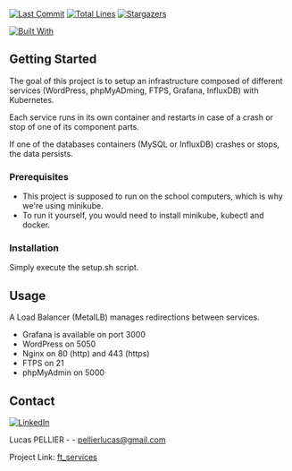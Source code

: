 [![Last Commit][last-commit]][project-url]
[![Total Lines][total-lines]][project-url]
[![Stargazers][stars-shield]][stars-url]

[![Built With][built-with-kubernetes]][project-url]

## Getting Started
The goal of this project is to setup an infrastructure composed of different services (WordPress, phpMyADming, FTPS, Grafana, InfluxDB) with Kubernetes.

Each service runs in its own container and restarts in case of a crash or stop of one of its component parts.

If one of the databases containers (MySQL or InfluxDB) crashes or stops, the data persists.

### Prerequisites
  * This project is supposed to run on the school computers, which is why we're using minikube.
  * To run it yourself, you would need to install minikube, kubectl and docker. 

### Installation
Simply execute the setup.sh script.

## Usage
A Load Balancer (MetalLB) manages redirections between services.
* Grafana is available on port 3000
* WordPress on 5050
* Nginx on 80 (http) and 443 (https)
* FTPS on 21
* phpMyAdmin on 5000

## Contact

[![LinkedIn][linkedin-shield]][linkedin-url]

Lucas PELLIER - - pellierlucas@gmail.com

Project Link: [ft_services](https://github.com/lpellier/ft_services)

[built-with-kubernetes]: https://img.shields.io/badge/built%20with-Kubernetes-yellow

[project-url]: https://github.com/lpellier/ft_services

[total-lines]: https://img.shields.io/tokei/lines/github/lpellier/ft_services
[last-commit]: https://img.shields.io/github/last-commit/lpellier/ft_services?style=flat

[stars-shield]: https://img.shields.io/github/stars/lpellier/ft_services.svg?style=flat
[stars-url]: https://github.com/lpellier/ft_services/stargazers
[linkedin-shield]: https://img.shields.io/badge/-LinkedIn-black.svg?flat&logo=linkedin&colorB=555
[linkedin-url]: https://linkedin.com/in/linkedin_username
[product-screenshot]: images/screenshot.png
[React.js]: https://img.shields.io/badge/React-20232A?style=for-the-badge&logo=react&logoColor=61DAFB
[React-url]: https://reactjs.org/ 